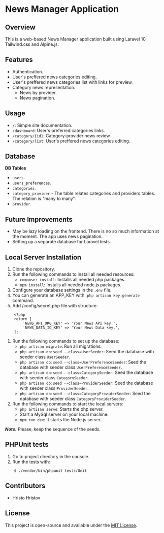 # News Manager Application

## Overview

This is a web-based News Manager application built using Laravel 10 Tailwind.css and Alpine.js.

## Features

- Authentication.
- User's preffered news categories editing.
- User's preffered news categories list with links for preview.
- Category news representation.
  - News by provider.
  - News pagination.

## Usage

- `/`: Simple site documentation.
- `/dashboard`: User's preferred categories links.
- `/category/{id}`: Category-provider news review.
- `/category/list`: User's preffered news categories editing.

## Database

**DB Tables**

- `users`.
- `users_preferences`.
- `categories`.
- `category_provider` - The table relates categories and providers tables. The relation is "many to many".
- `provider`.

## Future Improvements

- May be lazy loading on the frontend. There is no so much information at the moment. The app uses news pagination.
- Setting up a separate database for Laravel tests.

## Local Server Installation

1. Clone the repository.
1. Run the following commands to install all needed resources:
   - `composer install`: Installs all needed php packages.
   - `npm install`: Installs all needed node.js packages.
1. Configure your database settings in the `.env` file.
1. You can generate an APP_KEY with: `php artisan key:generate` command.
1. Add /config/secret.php file with structure:
```
    <?php
    return [
        'NEWS_API_ORG_KEY' => 'Your News API key.',
        'NEWS_DATA_IO_KEY' => 'Your News Data key.',
    ];
```

1. Run the following commands to set up the database:
   - `php artisan migrate`: Run all migrations.
   - `php artisan db:seed --class=UserSeeder`: Seed the database with seeder class `UserSeeder`.
   - `php artisan db:seed --class=UserPreferenceSeeder`: Seed the database with seeder class `UserPreferenceSeeder`.
   - `php artisan db:seed --class=CategorySeeder`: Seed the database with seeder class `CategorySeeder`.
   - `php artisan db:seed --class=ProviderSeeder`: Seed the database with seeder class `ProviderSeeder`.
   - `php artisan db:seed --class=CategoryProviderSeeder`: Seed the database with seeder class `CategoryProviderSeeder`.
1. Run the following commands to start the local servers:
   - `php artisan serve`: Starts the php server.
   - Start a MySql server on your local machine.
   - `npm run dev`: It starts the Node.js server.

**_Note:_** Please, keep the sequence of the seeds.

## PHPUnit tests

1. Go to project directory in the console.
1. Run the tests with:

```
    $ ./vendor/bin/phpunit tests/Unit
```

## Contributors

- Hristo Hristov

## License

This project is open-source and available under the [MIT License](https://opensource.org/license/mit/).